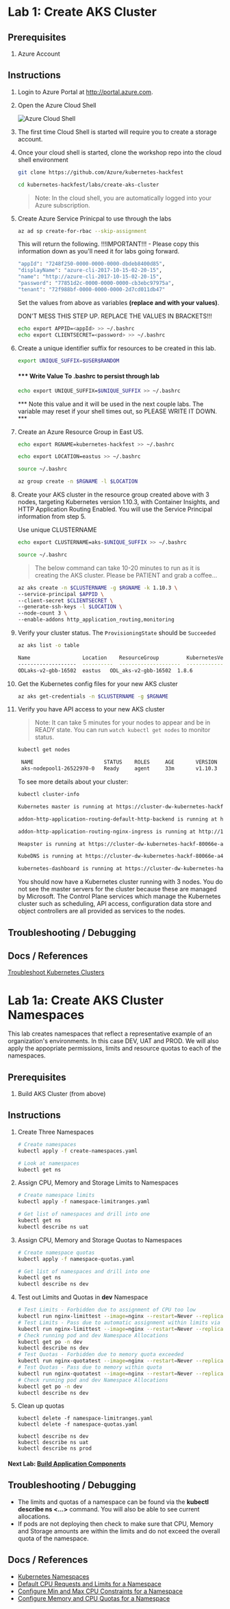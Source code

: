 # Lab 1: Create AKS Cluster

## Prerequisites 

1. Azure Account

## Instructions

1. Login to Azure Portal at http://portal.azure.com.
2. Open the Azure Cloud Shell

    ![Azure Cloud Shell](img-cloud-shell.png "Azure Cloud Shell")

3. The first time Cloud Shell is started will require you to create a storage account.

4. Once your cloud shell is started, clone the workshop repo into the cloud shell environment
    ```bash
    git clone https://github.com/Azure/kubernetes-hackfest

    cd kubernetes-hackfest/labs/create-aks-cluster
    ```

    > Note: In the cloud shell, you are automatically logged into your Azure subscription.

5. Create Azure Service Prinicpal to use through the labs

    ```bash
    az ad sp create-for-rbac --skip-assignment
    ```
    This will return the following. !!!IMPORTANT!!! - Please copy this information down as you'll need it for labs going forward.

    ```bash
    "appId": "7248f250-0000-0000-0000-dbdeb8400d85",
    "displayName": "azure-cli-2017-10-15-02-20-15",
    "name": "http://azure-cli-2017-10-15-02-20-15",
    "password": "77851d2c-0000-0000-0000-cb3ebc97975a",
    "tenant": "72f988bf-0000-0000-0000-2d7cd011db47"
    ```

    Set the values from above as variables **(replace <appId> and <password> with your values)**.

    DON'T MESS THIS STEP UP. REPLACE THE VALUES IN BRACKETS!!!

    ```bash
    echo export APPID=<appId> >> ~/.bashrc
    echo export CLIENTSECRET=<password> >> ~/.bashrc
    ```

6. Create a  unique identifier suffix for resources to be created in this lab.
    
    ```bash
    export UNIQUE_SUFFIX=$USER$RANDOM
    ```
    #### *** Write Value To .bashrc to persist through lab
    ```bash
    echo export UNIQUE_SUFFIX=$UNIQUE_SUFFIX >> ~/.bashrc
    ```

    *** Note this value and it will be used in the next couple labs. The variable may reset if your shell times out, so PLEASE WRITE IT DOWN. ***

7. Create an Azure Resource Group in East US.

    ```bash
    echo export RGNAME=kubernetes-hackfest >> ~/.bashrc
    ```
    ```bash
    echo export LOCATION=eastus >> ~/.bashrc
    ```
    ```bash
    source ~/.bashrc
    ```
    ```bash
    az group create -n $RGNAME -l $LOCATION 
    ```

8. Create your AKS cluster in the resource group created above with 3 nodes, targeting Kubernetes version 1.10.3, with Container Insights, and HTTP Application Routing Enabled. You will use the Service Principal information from step 5.

    Use unique CLUSTERNAME

    ```bash
    echo export CLUSTERNAME=aks-$UNIQUE_SUFFIX >> ~/.bashrc
    ```  
    
    ```bash
    source ~/.bashrc
    ```
    > The below command can take 10-20 minutes to run as it is creating the AKS cluster. Please be PATIENT and grab a coffee...

    ```bash
    az aks create -n $CLUSTERNAME -g $RGNAME -k 1.10.3 \
    --service-principal $APPID \
    --client-secret $CLIENTSECRET \
    --generate-ssh-keys -l $LOCATION \
    --node-count 3 \
    --enable-addons http_application_routing,monitoring
    ```

9. Verify your cluster status. The `ProvisioningState` should be `Succeeded`
    ```bash
    az aks list -o table
    ```

    ```bash
    Name                 Location    ResourceGroup         KubernetesVersion    ProvisioningState    Fqdn
    -------------------  ----------  --------------------  -------------------  -------------------  -------------------------------------------------------------------
    ODLaks-v2-gbb-16502  eastus   ODL_aks-v2-gbb-16502  1.8.6                Succeeded odlaks-v2--odlaks-v2-gbb-16-b23acc-17863579.hcp.centralus.azmk8s.io
    ```

10. Get the Kubernetes config files for your new AKS cluster

    ```bash
    az aks get-credentials -n $CLUSTERNAME -g $RGNAME
    ```
     
11. Verify you have API access to your new AKS cluster
    
      > Note: It can take 5 minutes for your nodes to appear and be in READY state. You can run `watch kubectl get nodes` to monitor status.

     ```bash
     kubectl get nodes
     ```
    ```bash
     NAME                       STATUS    ROLES     AGE       VERSION
     aks-nodepool1-26522970-0   Ready     agent     33m       v1.10.3
     ```
 
     To see more details about your cluster:

     ```bash
     kubectl cluster-info
     ```
     ```bash
     Kubernetes master is running at https://cluster-dw-kubernetes-hackf-80066e-a44f3eb0.hcp.eastus.azmk8s.io:443

     addon-http-application-routing-default-http-backend is running at https://cluster-dw-kubernetes-hackf-80066e-a44f3eb0.hcp.eastus.azmk8s.io:443/api/v1/namespaces/kube-system/services/addon-http-application-routing-default-http-backend/proxy

     addon-http-application-routing-nginx-ingress is running at http://168.62.191.18:80 http://168.62.191.18:443

     Heapster is running at https://cluster-dw-kubernetes-hackf-80066e-a44f3eb0.hcp.eastus.azmk8s.io:443/api/v1/namespaces/kube-system/services/heapster/proxy

     KubeDNS is running at https://cluster-dw-kubernetes-hackf-80066e-a44f3eb0.hcp.eastus.azmk8s.io:443/api/v1/namespaces/kube-system/services/kube-dns:dns/proxy

     kubernetes-dashboard is running at https://cluster-dw-kubernetes-hackf-80066e-a44f3eb0.hcp.eastus.azmk8s.io:443/api/v1/namespaces/kube-system/services/kubernetes-dashboard/proxy 
     ```

     You should now have a Kubernetes cluster running with 3 nodes. You do not see the master servers for the cluster because these are managed by Microsoft. The Control Plane services which manage the Kubernetes cluster such as scheduling, API access, configuration data store and object controllers are all provided as services to the nodes.
     

## Troubleshooting / Debugging
<!--To further debug and diagnose cluster problems, use `cluster-info dump` command

`cluster-info dump` dumps cluster info out suitable for debugging and diagnosing cluster problems.  By default, dumps everything to stdout. You can optionally specify a directory with --output-directory.  If you specify a directory, kubernetes will build a set of files in that directory.  By default only dumps things in the 'kube-system' namespace, but you can switch to a different namespace with the --namespaces flag, or specify --all-namespaces to dump all namespaces.

The command also dumps the logs of all of the pods in the cluster, these logs are dumped into different directories based on namespace and pod name.

```bash
kubectl cluster-info dump
```
-->

## Docs / References

[Troubleshoot Kubernetes Clusters](https://kubernetes.io/docs/tasks/debug-application-cluster/debug-cluster/)

# Lab 1a: Create AKS Cluster Namespaces

This lab creates namespaces that reflect a representative example of an organization's environments. In this case DEV, UAT and PROD. We will also apply the appopriate permissions, limits and resource quotas to each of the namespaces.

## Prerequisites

1. Build AKS Cluster (from above)

## Instructions

1. Create Three Namespaces

    ```bash
    # Create namespaces
    kubectl apply -f create-namespaces.yaml

    # Look at namespaces
    kubectl get ns
    ```

2. Assign CPU, Memory and Storage Limits to Namespaces

    ```bash
    # Create namespace limits
    kubectl apply -f namespace-limitranges.yaml

    # Get list of namespaces and drill into one
    kubectl get ns
    kubectl describe ns uat
    ```

3. Assign CPU, Memory and Storage Quotas to Namespaces

    ```bash
    # Create namespace quotas
    kubectl apply -f namespace-quotas.yaml

    # Get list of namespaces and drill into one
    kubectl get ns
    kubectl describe ns dev
    ```

4. Test out Limits and Quotas in **dev** Namespace

    ```bash
    # Test Limits - Forbidden due to assignment of CPU too low
    kubectl run nginx-limittest --image=nginx --restart=Never --replicas=1 --port=80 --requests='cpu=100m,memory=256Mi' -n dev
    # Test Limits - Pass due to automatic assignment within limits via defaults
    kubectl run nginx-limittest --image=nginx --restart=Never --replicas=1 --port=80 -n dev
    # Check running pod and dev Namespace Allocations
    kubectl get po -n dev
    kubectl describe ns dev
    # Test Quotas - Forbidden due to memory quota exceeded
    kubectl run nginx-quotatest --image=nginx --restart=Never --replicas=1 --port=80 --requests='cpu=500m,memory=1Gi' -n dev
    # Test Quotas - Pass due to memory within quota
    kubectl run nginx-quotatest --image=nginx --restart=Never --replicas=1 --port=80 --requests='cpu=500m,memory=512Mi' -n dev
    # Check running pod and dev Namespace Allocations
    kubectl get po -n dev
    kubectl describe ns dev
    ```

5. Clean up quotas

    ```
    kubectl delete -f namespace-limitranges.yaml
    kubectl delete -f namespace-quotas.yaml

    kubectl describe ns dev
    kubectl describe ns uat
    kubectl describe ns prod
    ```
#### Next Lab: [Build Application Components](../build-application/README.md)

## Troubleshooting / Debugging

* The limits and quotas of a namespace can be found via the **kubectl describe ns <...>** command. You will also be able to see current allocations.
* If pods are not deploying then check to make sure that CPU, Memory and Storage amounts are within the limits and do not exceed the overall quota of the namespace.

## Docs / References

* [Kubernetes Namespaces](https://kubernetes.io/docs/concepts/overview/working-with-objects/namespaces/)
* [Default CPU Requests and Limits for a Namespace](https://kubernetes.io/docs/tasks/administer-cluster/manage-resources/cpu-default-namespace/)
* [Configure Min and Max CPU Constraints for a Namespace](https://kubernetes.io/docs/tasks/administer-cluster/manage-resources/cpu-constraint-namespace/)
* [Configure Memory and CPU Quotas for a Namespace](https://kubernetes.io/docs/tasks/administer-cluster/manage-resources/quota-memory-cpu-namespace/)
